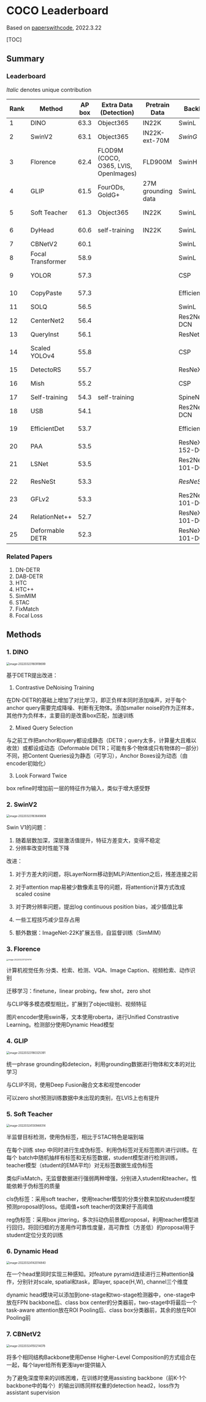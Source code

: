 # COCO Leaderboard

Based on [paperswithcode](https://paperswithcode.com/sota/object-detection-on-coco), 2022.3.22



[TOC]



## Summary

### Leaderboard

*Italic* denotes unique contribution

| Rank | Method            | AP box | Extra Data (Detection)                | Pretrain Data      | Backbone        | Model                     | Training                              | Scale  |
| ---- | ----------------- | ------ | ------------------------------------- | ------------------ | --------------- | ------------------------- | ------------------------------------- | ------ |
| 1    | DINO              | 63.3   | Object365                             | IN22K              | SwinL           | *DINO* (DETR)             |                                       | multi  |
| 2    | SwinV2            | 63.1   | Object365                             | IN22K-ext-70M      | *SwinG*         | HTC++                     |                                       | multi  |
| 3    | Florence          | 62.4   | FLOD9M (COCO, O365, LVIS, OpenImages) | FLD900M            | SwinH           | DyHead                    | *multimodal, multi-task*              | multi  |
| 4    | GLIP              | 61.5   | FourODs, GoldG+                       | 27M grounding data | SwinL           | DyHead                    | *object-word contrastive pretraining* | multi  |
| 5    | Soft Teacher      | 61.3   | Object365                             | IN22K              | SwinL           | HTC++                     | *semi-supervised*                     | multi  |
| 6    | DyHead            | 60.6   | self-training                         | IN22K              | SwinL           | *DyHead* (Mask RCNN)      |                                       | multi  |
| 7    | CBNetV2           | 60.1   |                                       |                    | SwinL           | HTC                       |                                       | multi  |
| 8    | Focal Transformer | 58.9   |                                       |                    | SwinL           | DyHead                    |                                       | multi  |
| 9    | YOLOR             | 57.3   |                                       |                    | CSP             | *YOLOR* (YOLOv4)          |                                       | single |
| 10   | CopyPaste         | 57.3   |                                       |                    | EfficientNet    | FPN                       | *data augmentation*                   | single |
| 11   | SOLQ              | 56.5   |                                       |                    | SwinL           | *SOLQ*                    |                                       | single |
| 12   | CenterNet2        | 56.4   |                                       |                    | Res2Net101-DCN  | *CenterNet2*              | *anchor free*                         | single |
| 13   | QueryInst         | 56.1   |                                       |                    | ResNet101       | *QueryInst*               |                                       | single |
| 14   | Scaled YOLOv4     | 55.8   |                                       |                    | CSP             | YOLOv4                    | *network scaling approach*            | single |
| 15   | DetectoRS         | 55.7   |                                       |                    | ResNeXt101      | *DetectoRS*               |                                       | multi  |
| 16   | Mish              | 55.2   |                                       |                    | CSP             | YOLOv4                    | *activation Function*                 | multi  |
| 17   | Self-training     | 54.3   | self-training                         |                    | SpineNet        | RetinaNet                 | *self-training*                       | single |
| 18   | USB               | 54.1   |                                       |                    | Res2Net101-DCN  | *UniverseNet* (RetinaNet) |                                       | multi  |
| 19   | EfficientDet      | 53.7   |                                       |                    | EfficientNet    | *EfficientDet* (BiFPN)    |                                       | single |
| 20   | PAA               | 53.5   |                                       |                    | ResNeXt-152-DCN | *PAA* (RetinaNet)         | *anchor assignment*                   | multi  |
| 21   | LSNet             | 53.5   |                                       |                    | Res2Net-101-DCN | *LSNet*                   |                                       | multi  |
| 22   | ResNeSt           | 53.3   |                                       |                    | *ResNeSt-200*   | Cascade-RCNN              |                                       | multi  |
| 23   | GFLv2             | 53.3   |                                       |                    | Res2Net-101-DCN | *Generalized Focal Loss*  | *loss function*                       | multi  |
| 24   | RelationNet++     | 52.7   |                                       |                    | ResNeXt-101-DCN | *RelationNet++*           |                                       | multi  |
| 25   | Deformable DETR   | 52.3   |                                       |                    | ResNeXt-101-DCN | *Deformable DETR* (DETR)  |                                       | multi  |

### Related Papers

1. DN-DETR
2. DAB-DETR
3. HTC
4. HTC++
5. SimMIM
5. STAC
5. FixMatch
5. Focal Loss





## Methods

### 1. DINO

<img src="coco%20leaderboard.assets/image-20220323160918699.png" alt="image-20220323160918699" style="zoom:50%;" />

基于DETR提出改进：

1. Contrastive DeNoising Training

在DN-DETR的基础上增加了对比学习，即正负样本同时添加噪声，对于每个anchor query需要完成降噪、判断有无物体。添加smaller noise的作为正样本，其他作为负样本，主要目的是改善box匹配，加速训练

2. Mixed Query Selection

与之前工作把anchor和query都设成静态（DETR；query太多，计算量大且难以收敛）或都设成动态（Deformable DETR；可能有多个物体或只有物体的一部分）不同，把Content Queries设为静态（可学习），Anchor Boxes设为动态（由encoder初始化）

3. Look Forward Twice

box refine时增加前一层的特征作为输入，类似于增大感受野



### 2. SwinV2

<img src="coco%20leaderboard.assets/image-20220323163649806.png" alt="image-20220323163649806" style="zoom:50%;" />

Swin V1的问题：

1. 随着层数加深，深层激活值提升，特征方差变大，变得不稳定
2. 分辨率改变时性能下降



改进：

1. 对于方差大的问题，将LayerNorm移动到MLP/Attention之后，残差连接之前
2. 对于attention map易被少数像素主导的问题，将attention计算方式改成scaled cosine
3. 对于跨分辨率问题，提出log continuous position bias，减少插值比率

4. 一些工程技巧减少显存占用
5. 额外数据：ImageNet-22K扩展五倍，自监督训练（SimMIM）



### 3. Florence

<img src="coco%20leaderboard.assets/image-20220323173214714.png" alt="image-20220323173214714" style="zoom: 33%;" />

计算机视觉任务:分类、检索、检测、VQA、Image Caption、视频检索、动作识别

迁移学习：finetune，linear probing，few shot，zero shot

与CLIP等多模态模型相比，扩展到了object级别、视频特征



图片encoder使用swin等，文本使用roberta，进行Unified Constrastive Learning。检测部分使用Dynamic Head模型



### 4. GLIP

<img src="coco%20leaderboard.assets/image-20220323180325391.png" alt="image-20220323180325391" style="zoom:50%;" />

统一phrase grounding和detecion，利用grounding数据进行物体和文本的对比学习

与CLIP不同，使用Deep Fusion融合文本和视觉encoder

可以zero shot预测训练数据中未出现的类别，在LVIS上也有提升



### 5. Soft Teacher

<img src="coco%20leaderboard.assets/image-20220324130948314.png" alt="image-20220324130948314" style="zoom:50%;" />

半监督目标检测，使用伪标签，相比于STAC特色是端到端

在每个训练 step 中同时进行生成伪标签、利用伪标签对无标签图片进行训练。在每个 batch中随机抽样有标签和无标签数据，student模型进行检测训练，teacher模型（student的EMA平均）对无标签数据生成伪标签

类似FixMatch，无监督数据进行强弱两种增强，分别进入student和teacher。性能依赖于伪标签的质量

cls伪标签：采用soft teacher，使用teacher模型的分类分数来加权student模型预测proposal的loss。低阈值+soft teacher的效果好于高阈值

reg伪标签：采用box jittering，多次抖动伪前景框proposal，利用teacher模型进行回归，将回归框的方差用作可靠性度量，高可靠性（方差低）的proposal用于student定位分支的训练



### 6. Dynamic Head

<img src="readme.assets/image-20220324142014840.png" alt="image-20220324142014840" style="zoom:50%;" />

在一个head里同时实现三种感知。对feature pyramid连续进行三种attention操作，分别针对scale, spatial和task，即layer, space(H,W), channel三个维度

dynamic head模块可以添加到one-stage和two-stage检测器中，one-stage中放在FPN backbone后、class box center的分类器前，two-stage中将最后一个task-aware attention放在ROI Pooling后、class box分类器前，其余的放在ROI Pooling前



### 7. CBNetV2

<img src="readme.assets/image-20220324150214078.png" alt="image-20220324150214078" style="zoom:50%;" />

将多个相同结构Backbone使用Dense Higher-Level Composition的方式组合在一起，每个layer给所有更浅layer提供输入

为了避免深度带来的训练困难，在训练时使用assisting backbone（前K-1个backbone中的每个）的输出训练同样权重的detection head2，loss作为assistant supervision









